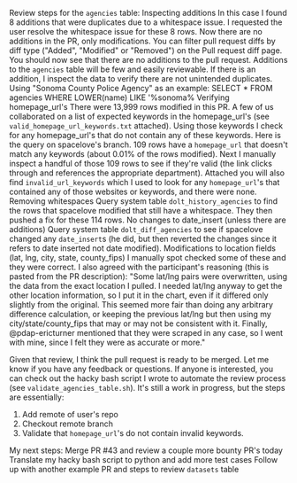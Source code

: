 Review steps for the `agencies` table: 
Inspecting additions
In this case I found 8 additions that were duplicates due to a whitespace issue. I requested the user resolve the whitespace issue for these 8 rows. Now there are no additions in the PR, only modifications. You can filter pull request diffs by diff type ("Added", "Modified" or "Removed") on the Pull request diff page. You should now see that there are no additions to the pull request. 
Additions to the `agencies` table will be few and easily reviewable. If there is an addition, I inspect the data to verify there are not unintended duplicates. Using "Sonoma County Police Agency" as an example:
SELECT * FROM agencies WHERE LOWER(name) LIKE '%sonoma%
Verifying homepage_url's
There were 13,999 rows modified in this PR. A few of us collaborated on a list of expected keywords in the homepage_url's (see `valid_homepage_url_keywords.txt` attached). Using those keywords I check for any homepage_url's that do not contain any of these keywords. Here is the query on spacelove's branch. 109 rows have a `homepage_url` that doesn't match any keywords (about 0.01% of the rows modified). Next I manually inspect a handful of those 109 rows to see if they're valid (the link clicks through and references the appropriate department).
Attached you will also find `invalid_url_keywords` which I used to look for any `homepage_url`'s that contained any of those websites or keywords, and there were none.
Removing whitespaces
Query system table `dolt_history_agencies` to find the rows that spacelove modified that still have a whitespace. They then pushed a fix for these 114 rows.
No changes to date_insert (unless there are additions)
Query system table `dolt_diff_agencies` to see if spacelove changed any `date_insert`s (he did, but then reverted the changes since it refers to date inserted not date modified).
Modifications to location fields (lat, lng, city, state, county_fips)
I manually spot checked some of these and they were correct. I also agreed with the participant's reasoning (this is pasted from the PR description):
"Some lat/lng pairs were overwritten, using the data from the exact location I pulled.  I needed lat/lng anyway to get the other location information, so I put it in the chart, even if it differed only slightly from the original. This seemed more fair than doing any arbitrary difference calculation, or keeping the previous lat/lng but then using my city/state/county_fips that may or may not be consistent with it. Finally,  @pdap-ericturner mentioned that they were scraped in any case, so I went with mine, since I felt they were as accurate or more."

Given that review, I think the pull request is ready to be merged. Let me know if you have any feedback or questions. If anyone is interested, you can check out the hacky bash script I wrote to automate the review process (see `validate_agencies_table.sh`). It's still a work in progress, but the steps are essentially:

1) Add remote of user's repo
2) Checkout remote branch
3) Validate that `homepage_url`'s do not contain invalid keywords.

My next steps: 
Merge PR #43 and review a couple more bounty PR's today
Translate my hacky bash script to python and add more test cases
Follow up with another example PR and steps to review `datasets` table